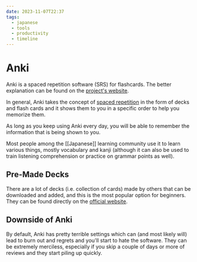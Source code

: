 ```yaml
---
date: 2023-11-07T22:37
tags:
  - japanese
  - tools
  - productivity
  - timeline
---
```


# Anki

Anki is a spaced repetition software (SRS) for flashcards. The better
explanation can be found on the [project's website](https://apps.ankiweb.net/).

In general, Anki takes the concept of [spaced repetition](https://en.wikipedia.org/wiki/Spaced_repetition)
in the form of decks and flash cards and it shows them to you in a specific
order to help you memorize them.

As long as you keep using Anki every day, you will be able to remember the
information that is being shown to you.

Most people among the [[Japanese]] learning community use it to learn various
things, mostly vocabulary and kanji (although it can also be used to train
listening comprehension or practice on grammar points as well).

## Pre-Made Decks

There are a lot of decks (i.e. collection of cards) made by others that can be
downloaded and added, and this is the most popular option for beginners. They
can be found directly on the [official website](https://ankiweb.net/shared/decks/japanese).


## Downside of Anki

By default, Anki has pretty terrible settings which can (and most likely will)
lead to burn out and regrets and you'll start to hate the software. They can be
extremely merciless, especially if you skip a couple of days or more of reviews
and they start piling up quickly.

